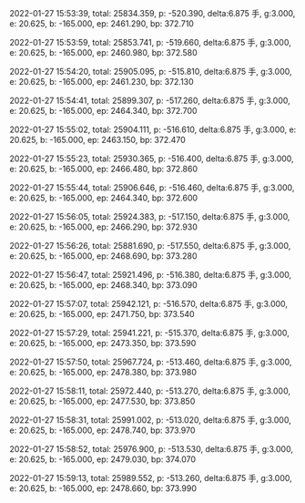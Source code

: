 2022-01-27 15:53:39, total: 25834.359, p: -520.390, delta:6.875 手, g:3.000, e: 20.625, b: -165.000, ep: 2461.290, bp: 372.710

2022-01-27 15:53:59, total: 25853.741, p: -519.660, delta:6.875 手, g:3.000, e: 20.625, b: -165.000, ep: 2460.980, bp: 372.580

2022-01-27 15:54:20, total: 25905.095, p: -515.810, delta:6.875 手, g:3.000, e: 20.625, b: -165.000, ep: 2461.230, bp: 372.130

2022-01-27 15:54:41, total: 25899.307, p: -517.260, delta:6.875 手, g:3.000, e: 20.625, b: -165.000, ep: 2464.340, bp: 372.700

2022-01-27 15:55:02, total: 25904.111, p: -516.610, delta:6.875 手, g:3.000, e: 20.625, b: -165.000, ep: 2463.150, bp: 372.470

2022-01-27 15:55:23, total: 25930.365, p: -516.400, delta:6.875 手, g:3.000, e: 20.625, b: -165.000, ep: 2466.480, bp: 372.860

2022-01-27 15:55:44, total: 25906.646, p: -516.460, delta:6.875 手, g:3.000, e: 20.625, b: -165.000, ep: 2464.340, bp: 372.600

2022-01-27 15:56:05, total: 25924.383, p: -517.150, delta:6.875 手, g:3.000, e: 20.625, b: -165.000, ep: 2466.290, bp: 372.930

2022-01-27 15:56:26, total: 25881.690, p: -517.550, delta:6.875 手, g:3.000, e: 20.625, b: -165.000, ep: 2468.690, bp: 373.280

2022-01-27 15:56:47, total: 25921.496, p: -516.380, delta:6.875 手, g:3.000, e: 20.625, b: -165.000, ep: 2468.340, bp: 373.090

2022-01-27 15:57:07, total: 25942.121, p: -516.570, delta:6.875 手, g:3.000, e: 20.625, b: -165.000, ep: 2471.750, bp: 373.540

2022-01-27 15:57:29, total: 25941.221, p: -515.370, delta:6.875 手, g:3.000, e: 20.625, b: -165.000, ep: 2473.350, bp: 373.590

2022-01-27 15:57:50, total: 25967.724, p: -513.460, delta:6.875 手, g:3.000, e: 20.625, b: -165.000, ep: 2478.380, bp: 373.980

2022-01-27 15:58:11, total: 25972.440, p: -513.270, delta:6.875 手, g:3.000, e: 20.625, b: -165.000, ep: 2477.530, bp: 373.850

2022-01-27 15:58:31, total: 25991.002, p: -513.020, delta:6.875 手, g:3.000, e: 20.625, b: -165.000, ep: 2478.740, bp: 373.970

2022-01-27 15:58:52, total: 25976.900, p: -513.530, delta:6.875 手, g:3.000, e: 20.625, b: -165.000, ep: 2479.030, bp: 374.070

2022-01-27 15:59:13, total: 25989.552, p: -513.260, delta:6.875 手, g:3.000, e: 20.625, b: -165.000, ep: 2478.660, bp: 373.990